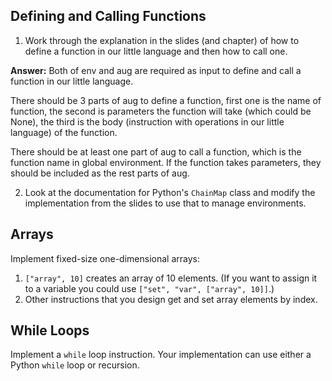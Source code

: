 ## Defining and Calling Functions

1.  Work through the explanation in the slides (and chapter)
    of how to define a function in our little language
    and then how to call one.
    
**Answer:**
Both of env and aug are required as input to define and call a function in our little language. 
    
There should be 3 parts of aug to define a function, first one is the name of function, the second is parameters the function will take (which could be None), the third is the body (instruction with operations in our little language) of the function. 
    
There should be at least one part of aug to call a function, which is the function name in global environment. If the function takes parameters, they should be included as the rest parts of aug.
    

2.  Look at the documentation for Python's `ChainMap` class
    and modify the implementation from the slides to use that
    to manage environments.

## Arrays

Implement fixed-size one-dimensional arrays:

1.  `["array", 10]` creates an array of 10 elements.
    (If you want to assign it to a variable you could use `["set", "var", ["array", 10]]`.)
2.  Other instructions that you design get and set array elements by index.

## While Loops

Implement a `while` loop instruction.
Your implementation can use either a Python `while` loop or recursion.
